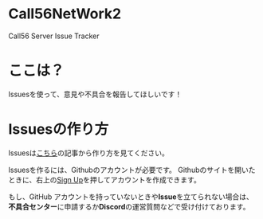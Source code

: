 # Call56NetWork2
Call56 Server Issue Tracker

# ここは？
Issuesを使って、意見や不具合を報告してほしいです！

# Issuesの作り方
Issuesは[こちら](https://docs.github.com/en/issues/tracking-your-work-with-issues/about-issues)の記事から作り方を見てください。

Issuesを作るには、Githubのアカウントが必要です。
Githubのサイトを開いたときに、右上の[Sign Up](https://github.com/)を押してアカウントを作成できます。

もし、GitHub アカウントを持っていないときや**Issue**を立てられない場合は、**不具合センター**に申請するか**Discord**の運営質問などで受け付けております。

